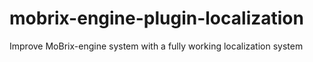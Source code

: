 # mobrix-engine-plugin-localization
Improve MoBrix-engine system with a fully working localization system
